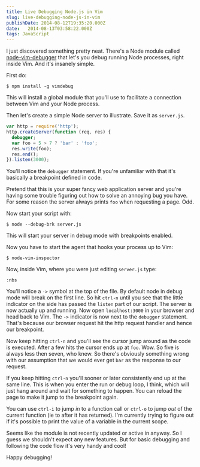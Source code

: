 ```yaml
---
title: Live Debugging Node.js in Vim
slug: live-debugging-node-js-in-vim
publishDate: 2014-08-12T19:35:20.000Z
date:   2014-08-13T03:58:22.000Z
tags: JavaScript
---
```


I just discovered something pretty neat. There's a Node module called [node-vim-debugger](https://github.com/sidorares/node-vim-debugger) that let's you debug running Node processes, right inside Vim. And it's insanely simple.

First do:

`$ npm install -g vimdebug`

This will install a global module that you'll use to facilitate a connection between Vim and your Node process.

Then let's create a simple Node server to illustrate. Save it as `server.js`.

```javascript
var http = require('http');
http.createServer(function (req, res) {
  debugger;
  var foo = 5 > 7 ? 'bar' : 'foo';
  res.write(foo);
  res.end();
}).listen(3000);
```

You'll notice the `debugger` statement. If you're unfamiliar with that it's basically a breakpoint defined in code.

Pretend that this is your super fancy web application server and you're having some trouble figuring out how to solve an annoying bug you have. For some reason the server always prints `foo` when requesting a page. Odd.

Now start your script with:

`$ node --debug-brk server.js`

This will start your server in debug mode with breakpoints enabled.

Now you have to start the agent that hooks your process up to Vim:

`$ node-vim-inspector`

Now, inside Vim, where you were just editing `server.js` type:

`:nbs`

You'll notice a `->` symbol at the top of the file. By default node in debug mode will break on the first line. So hit `ctrl-n` until you see that the little indicator on the side has passed the `listen` part of our script. The server is now actually up and running. Now open `localhost:3000` in your browser and head back to Vim. The `->` indicator is now next to the `debugger` statement. That's because our browser request hit the http request handler and hence our breakpoint.

Now keep hitting `ctrl-n` and you'll see the cursor jump around as the code is executed. After a few hits the cursor ends up at `foo`. Wow. So five is always less then seven, who knew. So there's obviously something wrong with our assumption that we would ever get `bar` as the response to our request.

If you keep hitting `ctrl-n` you'll sooner or later consistently end up at the same line. This is when you enter the run or debug loop, I think, which will just hang around and wait for something to happen. You can reload the page to make it jump to the breakpoint again.

You can use `ctrl-i` to jump _in_ to a function call or `ctrl-o` to jump _out_ of the current function (ie to after it has returned). I'm currently trying to figure out if it's possible to print the value of a variable in the current scope.

Seems like the module is not recently updated or active in anyway. So I guess we shouldn't expect any new features. But for basic debugging and following the code flow it's very handy and cool!

Happy debugging!
